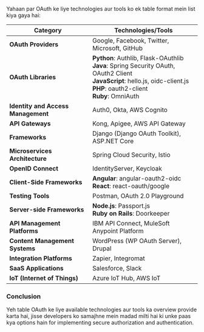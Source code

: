 



Yahaan par OAuth ke liye technologies aur tools ko ek table format mein list kiya gaya hai:

| **Category**                       | **Technologies/Tools**                                                               |
|------------------------------------|--------------------------------------------------------------------------------------|
| **OAuth Providers**                | Google, Facebook, Twitter, Microsoft, GitHub                                       |
| **OAuth Libraries**                | **Python**: Authlib, Flask-OAuthlib<br>**Java**: Spring Security OAuth, OAuth2 Client<br>**JavaScript**: hello.js, oidc-client.js<br>**PHP**: oauth2-client<br>**Ruby**: OmniAuth |
| **Identity and Access Management** | Auth0, Okta, AWS Cognito                                                             |
| **API Gateways**                  | Kong, Apigee, AWS API Gateway                                                        |
| **Frameworks**                    | Django (Django OAuth Toolkit), ASP.NET Core                                         |
| **Microservices Architecture**     | Spring Cloud Security, Istio                                                          |
| **OpenID Connect**                | IdentityServer, Keycloak                                                             |
| **Client-Side Frameworks**        | **Angular**: angular-oauth2-oidc<br>**React**: react-oauth/google                   |
| **Testing Tools**                 | Postman, OAuth 2.0 Playground                                                        |
| **Server-side Frameworks**        | **Node.js**: Passport.js<br>**Ruby on Rails**: Doorkeeper                           |
| **API Management Platforms**       | IBM API Connect, MuleSoft Anypoint Platform                                          |
| **Content Management Systems**     | WordPress (WP OAuth Server), Drupal                                                  |
| **Integration Platforms**          | Zapier, Integromat                                                                   |
| **SaaS Applications**              | Salesforce, Slack                                                                     |
| **IoT (Internet of Things)**      | Azure IoT Hub, AWS IoT                                                               |

### Conclusion
Yeh table OAuth ke liye available technologies aur tools ka overview provide karta hai, jisse developers ko samajhne mein madad milti hai ki unke paas kya options hain for implementing secure authorization and authentication.
